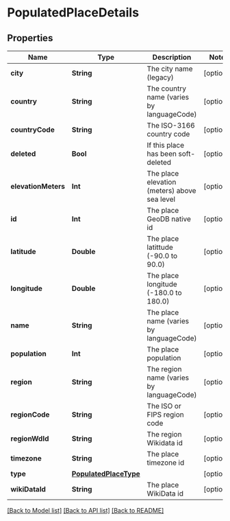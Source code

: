 # PopulatedPlaceDetails

## Properties
Name | Type | Description | Notes
------------ | ------------- | ------------- | -------------
**city** | **String** | The city name (legacy) | [optional] 
**country** | **String** | The country name (varies by languageCode) | [optional] 
**countryCode** | **String** | The ISO-3166 country code | [optional] 
**deleted** | **Bool** | If this place has been soft-deleted | [optional] 
**elevationMeters** | **Int** | The place elevation (meters) above sea level | [optional] 
**id** | **Int** | The place GeoDB native id | [optional] 
**latitude** | **Double** | The place latittude (-90.0 to 90.0) | [optional] 
**longitude** | **Double** | The place longitude (-180.0 to 180.0) | [optional] 
**name** | **String** | The place name (varies by languageCode) | [optional] 
**population** | **Int** | The place population | [optional] 
**region** | **String** | The region name (varies by languageCode) | [optional] 
**regionCode** | **String** | The ISO or FIPS region code | [optional] 
**regionWdId** | **String** | The region Wikidata id | [optional] 
**timezone** | **String** | The place timezone id | [optional] 
**type** | [**PopulatedPlaceType**](PopulatedPlaceType.md) |  | [optional] 
**wikiDataId** | **String** | The place WikiData id | [optional] 

[[Back to Model list]](../README.md#documentation-for-models) [[Back to API list]](../README.md#documentation-for-api-endpoints) [[Back to README]](../README.md)



